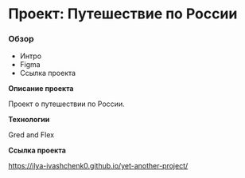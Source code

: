 # Проект: Путешествие по России

### Обзор
* Интро
* Figma
* Ссылка проекта

**Описание проекта**

Проект о путешествии по России.

**Технологии**

Gred and Flex

**Ссылка проекта**

https://ilya-ivashchenk0.github.io/yet-another-project/
